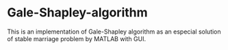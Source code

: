 # Gale-Shapley-algorithm
This is an implementation of Gale-Shapley algorithm as an especial solution of stable marriage problem by MATLAB with GUI.
